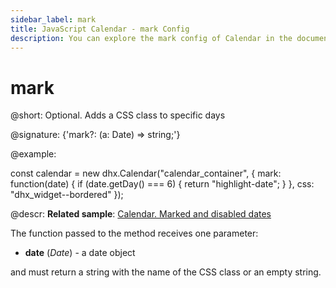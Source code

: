 ```yaml
---
sidebar_label: mark
title: JavaScript Calendar - mark Config 
description: You can explore the mark config of Calendar in the documentation of the DHTMLX JavaScript UI library. Browse developer guides and API reference, try out code examples and live demos, and download a free 30-day evaluation version of DHTMLX Suite.
---
```


# mark

@short: Optional. Adds a CSS class to specific days

@signature: {'mark?: (a: Date) => string;'}

@example:
<style>
    .highlight-date {
        color: #fff;
    }
</style>

const calendar = new dhx.Calendar("calendar_container", {
    mark: function(date) {
        if (date.getDay() === 6) {
            return "highlight-date";
        }
    },
    css: "dhx_widget--bordered"
});


@descr:
**Related sample**: [Calendar. Marked and disabled dates](https://snippet.dhtmlx.com/ic5oeiga)

The function passed to the method receives one parameter:

- **date** (*Date*) - a date object 

and must return a string with the name of the CSS class or an empty string.

[comment]: # (@related: calendar/how_to_start.md#initialize-calendar calendar/configuring.md#highlighteddates)
